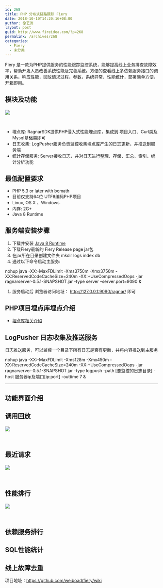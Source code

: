 ```yaml
---
id: 268
title: PHP 分布式链路跟踪 Fiery
date: 2018-10-10T14:20:16+08:00
author: 徐艺洲
layout: post
guid: http://www.fireidea.com/?p=268
permalink: /archives/268
categories:
  - Fiery
  - 未分类
---
```

Fiery 是一款为PHP提供服务的性能跟踪监控系统，能够提高线上业务排查故障效率，帮助开发人员改善系统性能及完善系统。方便的查看线上多依赖服务接口的调用关系，响应性能，回放请求过程，参数，系统异常、性能统计，部署简单方便，开箱即用。

## 模块及功能<figure class="wp-block-image">

![](https://wx4.sinaimg.cn/large/54ef3989ly1ffyjeni9p7j20c30gugmb.jpg) </figure> 

​

  * 埋点库: RagnarSDK提供PHP侵入式性能埋点库，集成到 项目入口、Curl类及Mysql基础类即可
  * 日志收集: LogPusher服务负责监控收集埋点库产生的日志更新，并推送到服务端
  * 统计存储服务: Server接收日志，并对日志进行整理、存储、汇总、索引、统计分析功能

## 最低配置要求

  * PHP 5.3 or later with bcmath
  * 目前仅支持64位 UTF8编码PHP项目
  * Linux, OS X 、Windows
  * 内存: 2G+
  * Java 8 Runtime

## 服务端安装步骤

  1. 下载并安装 <a href="http://www.oracle.com/technetwork/java/javase/downloads/jdk8-downloads-2133151.html" target="_blank" rel="noreferrer noopener">Java 8 Runtime</a>
  2. 下载Fiery最新的 Fiery <a target="_blank" rel="noreferrer noopener">Release page</a> jar包
  3. 在jar所在目录创建文件夹 mkdir logs index db
  4. 通过以下命令启动主服务:

nohup java -XX:-MaxFDLimit -Xms3750m -Xmx3750m -XX:ReservedCodeCacheSize=240m -XX:+UseCompressedOops -jar ragnarserver-0.5.1-SNAPSHOT.jar -type server &#8211;server.port=9090 &

  1. 服务启动后 浏览器访问地址： <a href="http://127.0.0.1:9090/ragnar/" target="_blank" rel="noreferrer noopener">http://127.0.0.1:9090/ragnar/</a> 即可

## PHP项目埋点库埋点介绍

  * <a href="https://github.com/weiboad/fiery/blob/master/README_CN.md" target="_blank" rel="noreferrer noopener">埋点库相关介绍</a>

## LogPusher 日志收集及推送服务

日志推送服务，可以监控一个目录下所有日志是否有更新，并将内容推送到主服务

nohup java -XX:-MaxFDLimit -Xms128m -Xmx450m -XX:ReservedCodeCacheSize=240m -XX:+UseCompressedOops -jar ragnarserver-0.5.1-SNAPSHOT.jar -type logpush -path [要监控的日志目录] -host 服务器ip及端口[ip:port] -outtime 7 &

<hr class="wp-block-separator" />

## 功能界面介绍

## 调用回放<figure class="wp-block-image">

![](https://wx2.sinaimg.cn/large/54ef3989ly1ffyjf3xjcij219u0qtn32.jpg) </figure> 

​

<blockquote class="wp-block-quote">
</blockquote>

## 最近请求<figure class="wp-block-image">

![](https://wx4.sinaimg.cn/large/54ef3989ly1ffyjfacih6j21050ob434.jpg) </figure> 

​

<blockquote class="wp-block-quote">
</blockquote>

## 性能排行<figure class="wp-block-image">

![](https://wx2.sinaimg.cn/large/54ef3989ly1ffyjfh4bh8j21010oite8.jpg) </figure> 

​

<blockquote class="wp-block-quote">
</blockquote>

## 依赖服务排行

<blockquote class="wp-block-quote">
</blockquote>

## SQL性能统计

<blockquote class="wp-block-quote">
</blockquote>

## 线上故障去重

<blockquote class="wp-block-quote">
</blockquote>

​项目地址：https://github.com/weiboad/fiery/wiki​​​​